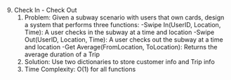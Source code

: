 9. Check In - Check Out
    1. Problem: Given a subway scenario with users that own cards, design a system that performs three functions:
	-Swipe In(UserID, Location, Time): A user checks in the subway at a time and location
	-Swipe Out(UserID, Location, Time): A user checks out the subway at a time and location
	-Get Average(FromLocation, ToLocation): Returns the average duration of a Trip
    2. Solution: Use two dictionaries to store customer info and Trip info
    3. Time Complexity: O(1) for all functions

